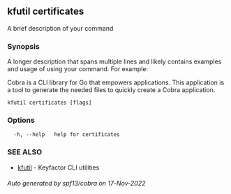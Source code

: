 ## kfutil certificates

A brief description of your command

### Synopsis

A longer description that spans multiple lines and likely contains examples
and usage of using your command. For example:

Cobra is a CLI library for Go that empowers applications.
This application is a tool to generate the needed files
to quickly create a Cobra application.

```
kfutil certificates [flags]
```

### Options

```
  -h, --help   help for certificates
```

### SEE ALSO

* [kfutil](kfutil.md)	 - Keyfactor CLI utilities

###### Auto generated by spf13/cobra on 17-Nov-2022
